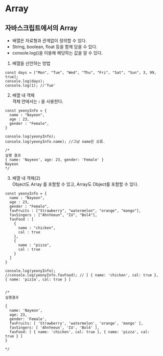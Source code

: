 # Array
## 자바스크립트에서의 Array
* 배열은 자료형과 관계없이 정의할 수 있다.
* String, boolean, float 등을 함께 담을 수 있다.
* console.log()을 이용해 해당하는 값을 알 수 있다. 

1. 배열을 선언하는 방법
```
const days = ["Mon", "Tue", "Wed", "Thu", "Fri", "Sat", "Sun", 3, 99, true];
console.log(days);
console.log(1); //'Tue'
```

2. 배열 내 객체    
객체 안에서는 **:** 을 사용한다. 
```
const yeonyInfo = {
  name : "Nayeon",
  age : 23,
  gender : "Female",
}

console.log(yeonyInfo);
console.log(yeonyInfo.name); //그냥 name은 오류.

/*
실행 결과
{ name: 'Nayeon', age: 23, gender: 'Female' }
Nayeon
*/
```

3. 배열 내 객체(2)   
Object도 Array 를 포함할 수 있고, Array도 Object를 포함할 수 있다.
```
const yeonyInfo = {
  name : "Nayeon",
  age : 23,
  gender : "Female",
  favFruits : ["Strawberry", "watermelon", "orange", "mango"],
  favSingers : ["AhnYeeun", "IU", "Bol4"],
  favFood : [
    {
      name : "chicken",
      cal : true
    },
    {
      name : "pizza",
      cal : true
    }
  ]
}

console.log(yeonyInfo);
//console.log(yeonyInfo.favFood); // [ { name: 'chicken', cal: true }, { name: 'pizza', cal: true } ]


/*
실행결과

{
  name: 'Nayeon',
  age: 23,
  gender: 'Female',
  favFruits: [ 'Strawberry', 'watermelon', 'orange', 'mango' ],
  favSingers: [ 'AhnYeeun', 'IU', 'Bol4' ],
  favFood: [ { name: 'chicken', cal: true }, { name: 'pizza', cal: true } ]
}

*/
```
